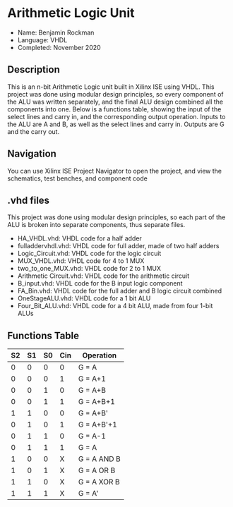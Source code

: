 # Arithmetic Logic Unit
* Name: Benjamin Rockman
* Language: VHDL
* Completed: November 2020

## Description
This is an n-bit Arithmetic Logic unit built in Xilinx ISE using VHDL. This project was done using modular design principles, so every component of the ALU was written separately, and the final ALU design combined all the components into one. Below is a functions table, showing the input of the select lines and carry in, and the corresponding output operation. Inputs to the ALU are A and B, as well as the select lines and carry in. Outputs are G and the carry out.

## Navigation
You can use Xilinx ISE Project Navigator to open the project, and view the schematics, test benches, and component code

## .vhd files
This project was done using modular design principles, so each part of the ALU is broken into separate components, thus separate files. 

* HA_VHDL.vhd: VHDL code for a half adder
* fulladdervhdl.vhd: VHDL code for full adder, made of two half adders
* Logic_Circuit.vhd: VHDL code for the logic circuit
* MUX_VHDL.vhd: VHDL code for 4 to 1 MUX
* two_to_one_MUX.vhd: VHDL code for 2 to 1 MUX
* Arithmetic Circuit.vhd: VHDL code for the arithmetic circuit
* B_input.vhd: VHDL code for the B input logic component
* FA_Bin.vhd: VHDL code for the full adder and B logic circuit combined
* OneStageALU.vhd: VHDL code for a 1 bit ALU
* Four_Bit_ALU.vhd: VHDL code for a 4 bit ALU, made from four 1-bit ALUs


## Functions Table

| S2 	| S1 	| S0 	| Cin 	| Operation   	|
|----	|----	|----	|-----	|-------------	|
| 0  	| 0  	| 0  	| 0   	| G = A       	|
| 0  	| 0  	| 0  	| 1   	| G = A+1     	|
| 0  	| 0  	| 1  	| 0   	| G = A+B     	|
| 0  	| 0  	| 1  	| 1   	| G = A+B+1   	|
| 1  	| 1  	| 0  	| 0   	| G = A+B'    	|
| 0  	| 1  	| 0  	| 1   	| G = A+B'+1  	|
| 0  	| 1  	| 1  	| 0   	| G = A-1     	|
| 0  	| 1  	| 1  	| 1   	| G = A       	|
| 1  	| 0  	| 0  	| X   	| G = A AND B 	|
| 1  	| 0  	| 1  	| X   	| G = A OR B  	|
| 1  	| 1  	| 0  	| X   	| G = A XOR B 	|
| 1  	| 1  	| 1  	| X   	| G = A'      	|

